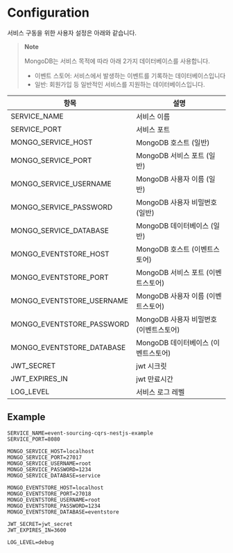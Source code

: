 # Configuration

서비스 구동을 위한 사용자 설정은 아래와 같습니다.

> **Note**
> 
> MongoDB는 서비스 목적에 따라 아래 2가지 데이터베이스를 사용합니다.
> - 이벤트 스토어: 서비스에서 발생하는 이벤트를 기록하는 데이터베이스입니다
> - 일반: 회원가입 등 일반적인 서비스를 지원하는 데이터베이스입니다.

| 항목                        | 설명                        |
|---------------------------|---------------------------|
| SERVICE_NAME              | 서비스 이름                    |
| SERVICE_PORT              | 서비스 포트                    |
| MONGO_SERVICE_HOST        | MongoDB 호스트 (일반)          |
| MONGO_SERVICE_PORT        | MongoDB 서비스 포트 (일반)       |
| MONGO_SERVICE_USERNAME    | MongoDB 사용자 이름 (일반)       |
| MONGO_SERVICE_PASSWORD    | MongoDB 사용자 비밀번호 (일반)     |
| MONGO_SERVICE_DATABASE    | MongoDB 데이터베이스 (일반)       |
| MONGO_EVENTSTORE_HOST     | MongoDB 호스트 (이벤트스토어)      |
| MONGO_EVENTSTORE_PORT     | MongoDB 서비스 포트 (이벤트스토어)   |
| MONGO_EVENTSTORE_USERNAME | MongoDB 사용자 이름 (이벤트스토어)   |
| MONGO_EVENTSTORE_PASSWORD | MongoDB 사용자 비밀번호 (이벤트스토어) |
| MONGO_EVENTSTORE_DATABASE | MongoDB 데이터베이스 (이벤트스토어)   |
| JWT_SECRET                | jwt 시크릿                   |
| JWT_EXPIRES_IN            | jwt 만료시간                  |
| LOG_LEVEL                 | 서비스 로그 레벨                 |

## Example

```env
SERVICE_NAME=event-sourcing-cqrs-nestjs-example
SERVICE_PORT=8080

MONGO_SERVICE_HOST=localhost
MONGO_SERVICE_PORT=27017
MONGO_SERVICE_USERNAME=root
MONGO_SERVICE_PASSWORD=1234
MONGO_SERVICE_DATABASE=service

MONGO_EVENTSTORE_HOST=localhost
MONGO_EVENTSTORE_PORT=27018
MONGO_EVENTSTORE_USERNAME=root
MONGO_EVENTSTORE_PASSWORD=1234
MONGO_EVENTSTORE_DATABASE=eventstore

JWT_SECRET=jwt_secret
JWT_EXPIRES_IN=3600

LOG_LEVEL=debug
```